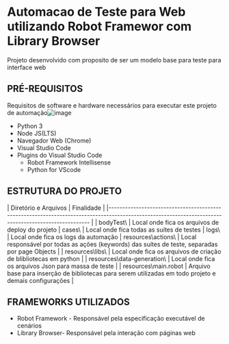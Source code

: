 
# Automacao de Teste para Web utilizando Robot Framewor com Library Browser

Projeto desenvolvido com proposito de ser um modelo base para teste para interface web 


## PRÉ-REQUISITOS

Requisitos de software e hardware necessários para executar este projeto de automação![image](https://user-images.githubusercontent.com/56703127/158045025-70932eba-64cd-4e4f-91b1-62650a17e791.png)


*   Python 3
*   Node JS(LTS)
*   Navegador Web (Chrome)
*   Visual Studio Code
*   Plugins do Visual Studio Code
    * Robot Framework Intellisense
    * Python for VScode
    
    
## ESTRUTURA DO PROJETO

| Diretório e Arquivos                   	| Finalidade       	                                                                                        | 
|----------------------------------------------------------------------------------------------------------------------------------------------------- |
| bodyTest\                 	              | Local onde fica os arquivos de deploy do projeto
| cases\         	                          | Local onde fica todas as suítes de testes
| logs\         	                          | Local onde fica os logs da automação
| resources\actions\    			              | Local responsável por todas as ações (keywords) das suítes de teste, separadas por page Objects                 	|
| resources\libs\    						            | Local onde fica os arquivos de criação de blibliotecas em python                      	|
| resources\data-generation\    						| Local onde fica os arquivos Json para massa de teste                              		|
| resources\main.robot                   	  | Arquivo base para inserção de bibliotecas para serem utilizadas em todo projeto e demais configurações                                	|
         


## FRAMEWORKS UTILIZADOS

* Robot Framework -  Responsável pela especificação executável de cenários
* Library Browser-   Responsável pela interação com páginas web

